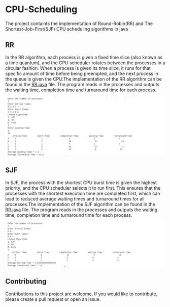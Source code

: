# CPU-Scheduling
The project containts the implementation of Round-Robin(RR) and The Shortest-Job-First(SJF) CPU scheduling algorithms in java

## RR
In the RR algorithm, each process is given a fixed time slice (also known as a time quantum), and the CPU scheduler rotates between the processes in a circular fashion. When a process is given its time slice, it runs for that specific amount of time before being preempted, and the next process in the queue is given the CPU.The implementation of the RR algorithm can be found in the <a href="https://github.com/Mahmoud175/CPU-Scheduling/blob/main/Src/RR.java">RR.java</a> file. The program reads in the processes and outputs the waiting time, completion time and turnaround time for each process.

![My Image](RR.png)

## SJF

In SJF, the process with the shortest CPU burst time is given the highest priority, and the CPU scheduler selects it to run first. This ensures that the processes with the shortest execution time are completed first, which can lead to reduced average waiting times and turnaround times for all processes.The implementation of the SJF algorithm can be found in the <a href="https://github.com/Mahmoud175/CPU-Scheduling/blob/main/Src/SJF.java">RR.java</a> file. The program reads in the processes and outputs the waiting time, completion time and turnaround time for each process.

![My Image](SJF.png)

## Contributing
Contributions to this project are welcome. If you would like to contribute, please create a pull request or open an issue.
